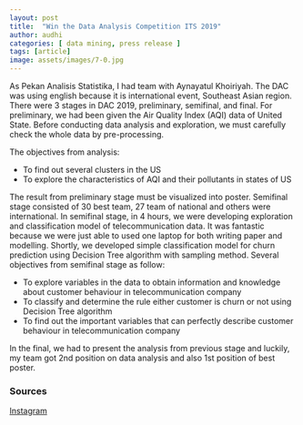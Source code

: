 ```yaml
---
layout: post
title:  "Win the Data Analysis Competition ITS 2019"
author: audhi
categories: [ data mining, press release ]
tags: [article]
image: assets/images/7-0.jpg
---
```

As Pekan Analisis Statistika, I had team with Aynayatul Khoiriyah. The DAC was using english because it is international event, Southeast Asian region. There were 3 stages in DAC 2019, preliminary, semifinal, and final. For preliminary, we had been given the Air Quality Index (AQI) data of United State. Before conducting data analysis and exploration, we must carefully check the whole data by pre-processing. 

The objectives from analysis:
- To find out several clusters in the US
- To explore the characteristics of AQI and their pollutants in states of US

The result from preliminary stage must be visualized into poster. Semifinal stage consisted of 30 best team, 27 team of national and others were international. In semifinal stage, in 4 hours, we were developing exploration and classification model of telecommunication data. It was fantastic because we were just able to used one laptop for both writing paper and modelling. Shortly, we developed simple classification model for churn prediction using Decision Tree algorithm with sampling method. Several objectives from semifinal stage as follow:
- To explore variables in the data to obtain information and knowledge about customer behaviour in telecommunication company
- To classify and determine the rule either customer is churn or not using Decision Tree algorithm
- To find out the important variables that can perfectly describe customer behaviour in telecommunication company

In the final, we had to present the analysis from previous stage and luckily, my team got 2nd position on data analysis and also 1st position of best poster.

### Sources
<a target="_blank" href="http://instagram.com/p/BwUU2jkF4hx/?utm_source=ig_web_button_share_sheet" class="btn btn-danger">Instagram</a>
